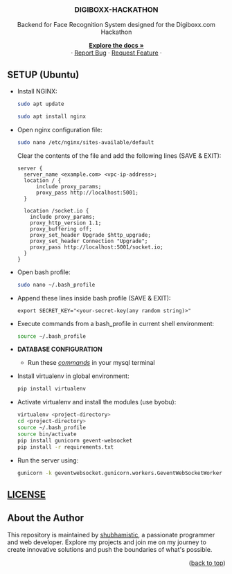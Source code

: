 <a name="readme-top"></a>

<div align="center">
  <h3 align="center">DIGIBOXX-HACKATHON</h3>
  Backend for Face Recognition System designed for the Digiboxx.com Hackathon
  <p align="center">
    <a href="https://github.com/shubhamistic/DIGIBOXX-HACKATHON"><strong>Explore the docs »</strong></a>
    <br />
    ·
    <a href="https://github.com/shubhamistic/DIGIBOXX-HACKATHON/issues">Report Bug</a>
    ·
    <a href="https://github.com/shubhamistic/DIGIBOXX-HACKATHON/issues">Request Feature</a>
    ·
  </p>
</div>

## SETUP (Ubuntu)

- Install NGINX:
  ```bash
  sudo apt update
  
  sudo apt install nginx
  ```

- Open nginx configuration file:
  ```bash
  sudo nano /etc/nginx/sites-available/default
  ```

  Clear the contents of the file and add the following lines (SAVE & EXIT):
  ```
  server {
    server_name <example.com> <vpc-ip-address>;
    location / {
        include proxy_params;
        proxy_pass http://localhost:5001;
    }

    location /socket.io {
      include proxy_params;
      proxy_http_version 1.1;
      proxy_buffering off;
      proxy_set_header Upgrade $http_upgrade;
      proxy_set_header Connection "Upgrade";
      proxy_pass http://localhost:5001/socket.io;
    }
  }
  ```

- Open bash profile:
  ```bash
  sudo nano ~/.bash_profile
  ```

- Append these lines inside bash profile (SAVE & EXIT):
  ```
  export SECRET_KEY="<your-secret-key(any random string)>"
  ```
  
- Execute commands from a bash_profile in current shell environment:
  ```bash
  source ~/.bash_profile
  ```
  
- **DATABASE CONFIGURATION**
  - Run these [*commands*](/models/) in your mysql terminal


- Install virtualenv in global environment:
  ```bash
  pip install virtualenv
  ```
  
- Activate virtualenv and install the modules (use byobu):
  ```bash
  virtualenv <project-directory>
  cd <project-directory>
  source ~/.bash_profile
  source bin/activate
  pip install gunicorn gevent-websocket 
  pip install -r requirements.txt
  ```

- Run the server using:
  ```bash
  gunicorn -k geventwebsocket.gunicorn.workers.GeventWebSocketWorker -w 1 -b 127.0.0.1:5001 app:app
  ```

## [LICENSE](LICENSE)


## About the Author
This repository is maintained by [shubhamistic](https://github.com/shubhamistic), a passionate programmer and web developer. Explore my projects and join me on my journey to create innovative solutions and push the boundaries of what's possible.


<p align="right">(<a href="#readme-top">back to top</a>)</p>
